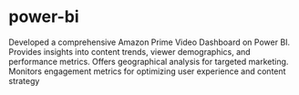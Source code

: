 # power-bi
Developed a comprehensive Amazon Prime Video Dashboard on Power BI. Provides insights into content trends, viewer demographics, and performance metrics. Offers geographical analysis for targeted marketing. Monitors engagement metrics for optimizing user experience and content strategy 
